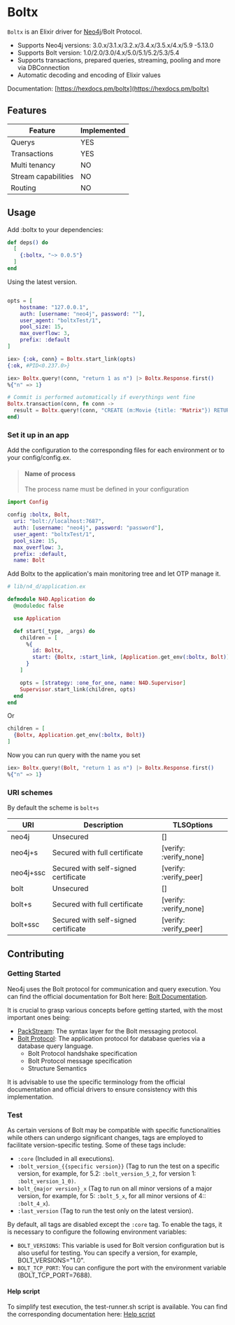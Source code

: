 # Boltx

`Boltx` is an Elixir driver for [Neo4j](https://neo4j.com/developer/graph-database/)/Bolt Protocol.

- Supports Neo4j versions: 3.0.x/3.1.x/3.2.x/3.4.x/3.5.x/4.x/5.9 -5.13.0
- Supports Bolt version: 1.0/2.0/3.0/4.x/5.0/5.1/5.2/5.3/5.4
- Supports transactions, prepared queries, streaming, pooling and more via DBConnection
- Automatic decoding and encoding of Elixir values

Documentation: [https://hexdocs.pm/boltx](https://hexdocs.pm/boltx)

## Features

| Feature               | Implemented |
| --------------------- | ------------ |
| Querys                | YES          |
| Transactions          | YES          |
| Multi tenancy         | NO           |
| Stream capabilities   | NO           |
| Routing               | NO           |

## Usage

Add :boltx to your dependencies:

```elixir
def deps() do
  [
    {:boltx, "~> 0.0.5"}
  ]
end
```

Using the latest version.

```elixir

opts = [
    hostname: "127.0.0.1",
    auth: [username: "neo4j", password: ""],
    user_agent: "boltxTest/1",
    pool_size: 15,
    max_overflow: 3,
    prefix: :default
]

iex> {:ok, conn} = Boltx.start_link(opts)
{:ok, #PID<0.237.0>}

iex> Boltx.query!(conn, "return 1 as n") |> Boltx.Response.first()
%{"n" => 1}

# Commit is performed automatically if everythings went fine
Boltx.transaction(conn, fn conn ->
  result = Boltx.query!(conn, "CREATE (m:Movie {title: "Matrix"}) RETURN m")
end)

```

### Set it up in an app

Add the configuration to the corresponding files for each environment or to your config/config.ex.
> #### Name of process
>
> The process name must be defined in your configuration


```elixir
import Config

config :boltx, Bolt,
  uri: "bolt://localhost:7687",
  auth: [username: "neo4j", password: "password"],
  user_agent: "boltxTest/1",
  pool_size: 15,
  max_overflow: 3,
  prefix: :default,
  name: Bolt
```

Add Boltx to the application's main monitoring tree and let OTP manage it.

```elixir
# lib/n4_d/application.ex

defmodule N4D.Application do
  @moduledoc false

  use Application

  def start(_type, _args) do
    children = [
      %{
        id: Boltx,
        start: {Boltx, :start_link, [Application.get_env(:boltx, Bolt)] },
      }
    ]

    opts = [strategy: :one_for_one, name: N4D.Supervisor]
    Supervisor.start_link(children, opts)
  end
end
```
Or

```elixir
children = [
  {Boltx, Application.get_env(:boltx, Bolt)}
]
```
Now you can run query with the name you set

```elixir
iex> Boltx.query!(Bolt, "return 1 as n") |> Boltx.Response.first()
%{"n" => 1}
```


### URI schemes

By default the scheme is `bolt+s`

| URI        | Description                                | TLSOptions              |
|------------|--------------------------------------------|-------------------------|
| neo4j      | Unsecured                                  | []                      |
| neo4j+s    | Secured with full certificate              | [verify: :verify_none]  |
| neo4j+ssc  | Secured with self-signed certificate       | [verify: :verify_peer]  |
| bolt       | Unsecured                                  | []                      |
| bolt+s     | Secured with full certificate              | [verify: :verify_none]  |
| bolt+ssc   | Secured with self-signed certificate       | [verify: :verify_peer]  |

## Contributing

### Getting Started

Neo4j uses the Bolt protocol for communication and query execution. You can find the official documentation for Bolt here: [Bolt Documentation](https://neo4j.com/docs/bolt/current).

It is crucial to grasp various concepts before getting started, with the most important ones being:

- [PackStream](https://neo4j.com/docs/bolt/current/packstream/): The syntax layer for the Bolt messaging protocol.
- [Bolt Protocol](https://neo4j.com/docs/bolt/current/bolt/): The application protocol for database queries via a database query language.
  - Bolt Protocol handshake specification
  - Bolt Protocol message specification
  - Structure Semantics

It is advisable to use the specific terminology from the official documentation and official drivers to ensure consistency with this implementation.

### Test

As certain versions of Bolt may be compatible with specific functionalities while others can undergo significant changes, tags are employed to facilitate version-specific testing. Some of these tags include:

- `:core` (Included in all executions).
- `:bolt_version_{{specific version}}` (Tag to run the test on a specific version, for example, for 5.2: `:bolt_version_5_2`, for version 1: `:bolt_version_1_0)`.
- `bolt_{major version}_x`  (Tag to run on all minor versions of a major version, for example, for 5: `:bolt_5_x`, for all minor versions of 4:: `:bolt_4_x`).
- `:last_version` (Tag to run the test only on the latest version).

By default, all tags are disabled except the `:core` tag. To enable the tags, it is necessary to configure the following environment variables:

- `BOLT_VERSIONS`: This variable is used for Bolt version configuration but is also useful for testing. You can specify a version, for example, BOLT_VERSIONS="1.0".
- `BOLT_TCP_PORT`:  You can configure the port with the environment variable (BOLT_TCP_PORT=7688).

#### Help script
To simplify test execution, the test-runner.sh script is available. You can find the corresponding documentation here: [Help script](scripts/README.md)
